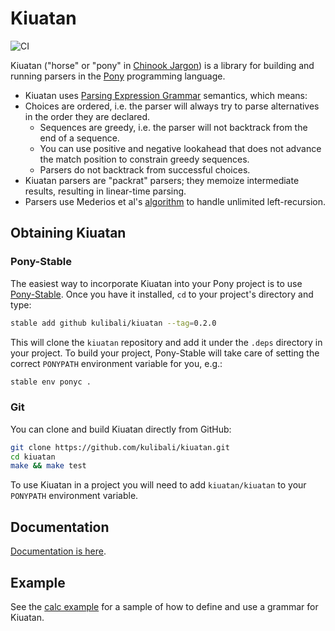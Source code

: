 # Kiuatan

![CI](https://github.com/kulibali/kiuatan/workflows/CI/badge.svg)

Kiuatan ("horse" or "pony" in [Chinook Jargon](https://en.wikipedia.org/wiki/Chinook_Jargon#Chinook_Jargon_words_used_by_English-language_speakers)) is a library for building and running parsers in the [Pony](https://www.ponylang.org) programming language.

- Kiuatan uses [Parsing Expression Grammar](https://en.wikipedia.org/wiki/Parsing_expression_grammar) semantics, which means:
- Choices are ordered, i.e. the parser will always try to parse alternatives in the order they are declared.
  - Sequences are greedy, i.e. the parser will not backtrack from the end of a sequence.
  - You can use positive and negative lookahead that does not advance the match position to constrain greedy sequences.
  - Parsers do not backtrack from successful choices.
- Kiuatan parsers are "packrat" parsers; they memoize intermediate results, resulting in linear-time parsing.
- Parsers use Mederios et al's [algorithm](https://arxiv.org/abs/1207.0443) to handle unlimited left-recursion.

## Obtaining Kiuatan

### Pony-Stable

The easiest way to incorporate Kiuatan into your Pony project is to use [Pony-Stable](https://github.com/ponylang/pony-stable).  Once you have it installed, `cd` to your project's directory and type:

```bash
stable add github kulibali/kiuatan --tag=0.2.0
```

This will clone the `kiuatan` repository and add it under the `.deps` directory in your project.  To build your project, Pony-Stable will take care of setting the correct `PONYPATH` environment variable for you, e.g.:

```bash
stable env ponyc .
```

### Git

You can clone and build Kiuatan directly from GitHub:

```bash
git clone https://github.com/kulibali/kiuatan.git
cd kiuatan
make && make test
```

To use Kiuatan in a project you will need to add `kiuatan/kiuatan` to your `PONYPATH` environment variable.

## Documentation

[Documentation is here](https://kulibali.github.io/kiuatan/kiuatan--index/).

## Example

See the [calc example](https://github.com/kulibali/kiuatan/blob/master/examples/calc/calc) for a sample of how to define and use a grammar for Kiuatan.

